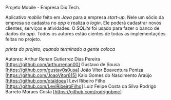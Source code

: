  Projeto Mobile - Empresa Dix Tech.

Aplicativo _mobile_ feito em _Java_ para a empresa _start-up_. Nele um sócio da empresa se cadastra no _app_ e realiza o _login_. Ele poderá cadastrar novos clientes, serviços e atividades.
O _SQLite_ foi usado para fazer o banco de dados do _app_. 
Todos os autores estão cientes de todas as implementações feitas no projeto.

*prints do projeto, quando terminado a gente coloca*

Autores:
Arthur Renan Gutierrez Dias Pereira [https://github.com/arthurrenan00]
Gustavo de Sousa [https://github.com/gustav0s0usa]
João Vítor Boaventura Peniza [https://github.com/JoaoVitor615]
Kaio Gomes do Nascimento Araújo [https://github.com/otaldoeu]
Levi Ribeiro Filho [https://github.com/LeviRibeiroFilho]
Luiz Felipe Costa da Silva
Rodrigo Barreto Moraes Costa [https://github.com/rodrigobmc]
